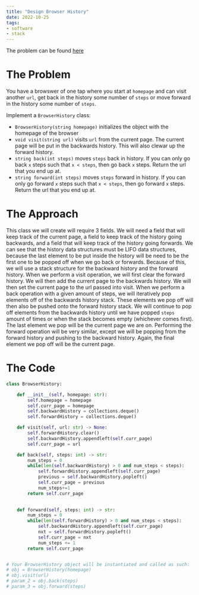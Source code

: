 ```yaml
---
title: "Design Browser History"
date: 2022-10-25
tags:
- software
- stack
---
```

The problem can be found [here](https://leetcode.com/problems/design-browser-history/)

# The Problem
You have a browswer of one tap where you start at `homepage` and can visit another `url`, get back in the history some number of `steps` or move forward in the history some number of `steps`.

Implement a `BrowserHistory` class:
- `BrowserHistory(string homepage)` initializes the object with the homepage of the browser
- `void visit(string url)` visits `url` from the current page. The current page will be put in the backwards history. This will also clewar up the forward history.
- `string back(int steps)` moves `steps` back in history. If you can only go back `x` steps such that `x < steps`, then go back `x` steps. Return the url that you end up at.
- `string forward(int steps)` moves `steps` forward in history. If you can only go forward `x` steps such that `x < steps`, then go forward `x` steps. Return the url that you end up at.

# The Approach
This class we will create will require 3 fields. We will need a field that will keep track of the current page, a field to keep track of the history going backwards, and a field that will keep track of the history going forwards. We can see that the history data structures must be LIFO data structures, because the last element to be put inside the history will be need to be the first one to be popped off when we go back or forwards. Because of this, we will use a stack structure for the backward history and the forward history. 
When we perform a visit operation, we will first clear the forward history. We will then add the current page to the backwards history. We will then set the current page to the url passed into visit.
When we perform a back operation with a given amount of steps, we will iteratively pop elements off of the backwards history stack. These elements we pop off will then also be pushed onto the forward history stack. We will continue to pop off elements from the backwards history until we have popped `steps` amount of times or when the stack becomes empty (whichever comes first). The last element we pop will be the current page we are on.
Performing the forward operation will be very similar, except we will be popping from the forward history and pushing to the backward history. Again, the final element we pop off will be the current page.

# The Code
```python
class BrowserHistory:

    def __init__(self, homepage: str):
        self.homepage = homepage
        self.curr_page = homepage
        self.backwardHistory = collections.deque()
        self.forwardHistory = collections.deque()

    def visit(self, url: str) -> None:
        self.forwardHistory.clear()
        self.backwardHistory.appendleft(self.curr_page)
        self.curr_page = url

    def back(self, steps: int) -> str:
        num_steps = 0
        while(len(self.backwardHistory) > 0 and num_steps < steps):
            self.forwardHistory.appendleft(self.curr_page)
            previous = self.backwardHistory.popleft()
            self.curr_page = previous
            num_steps+=1
        return self.curr_page
        

    def forward(self, steps: int) -> str:
        num_steps = 0
        while(len(self.forwardHistory) > 0 and num_steps < steps):
            self.backwardHistory.appendleft(self.curr_page)
            nxt = self.forwardHistory.popleft()
            self.curr_page = nxt
            num_steps += 1
        return self.curr_page


# Your BrowserHistory object will be instantiated and called as such:
# obj = BrowserHistory(homepage)
# obj.visit(url)
# param_2 = obj.back(steps)
# param_3 = obj.forward(steps)
```
